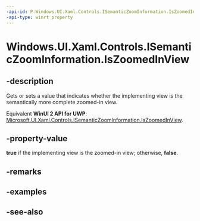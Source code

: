 ```yaml
---
-api-id: P:Windows.UI.Xaml.Controls.ISemanticZoomInformation.IsZoomedInView
-api-type: winrt property
---
```


<!-- Property syntax
public bool IsZoomedInView { get;  set; }
-->

# Windows.UI.Xaml.Controls.ISemanticZoomInformation.IsZoomedInView

## -description
Gets or sets a value that indicates whether the implementing view is the semantically more complete zoomed-in view.

Equivalent **WinUI 2 API for UWP**: [Microsoft.UI.Xaml.Controls.ISemanticZoomInformation.IsZoomedInView](/windows/winui/api/microsoft.ui.xaml.controls.isemanticzoominformation.iszoomedinview).

## -property-value
**true** if the implementing view is the zoomed-in view; otherwise, **false**.

## -remarks

## -examples

## -see-also
